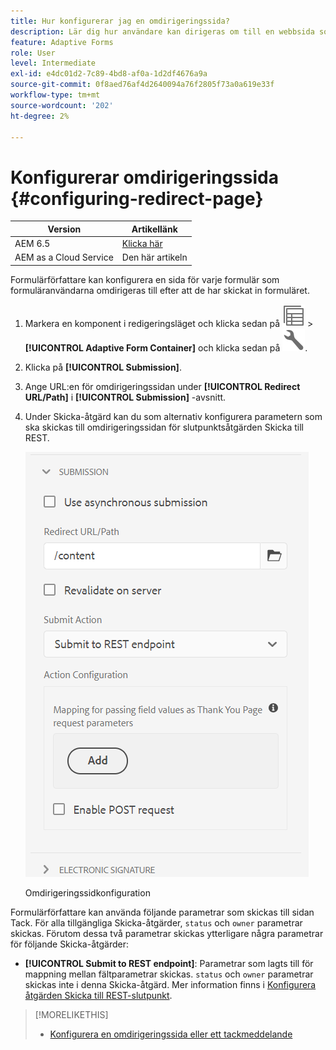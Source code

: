 ```yaml
---
title: Hur konfigurerar jag en omdirigeringssida?
description: Lär dig hur användare kan dirigeras om till en webbsida som formulärförfattare kan konfigurera när de skapar formuläret.
feature: Adaptive Forms
role: User
level: Intermediate
exl-id: e4dc01d2-7c89-4bd8-af0a-1d2df4676a9a
source-git-commit: 0f8aed76af4d2640094a76f2805f73a0a619e33f
workflow-type: tm+mt
source-wordcount: '202'
ht-degree: 2%

---
```


# Konfigurerar omdirigeringssida {#configuring-redirect-page}

| Version | Artikellänk |
| -------- | ---------------------------- |
| AEM 6.5 | [Klicka här](https://experienceleague.adobe.com/docs/experience-manager-65/forms/adaptive-forms-basic-authoring/configuring-redirect-page.html) |
| AEM as a Cloud Service | Den här artikeln |

Formulärförfattare kan konfigurera en sida för varje formulär som formuläranvändarna omdirigeras till efter att de har skickat in formuläret.

1. Markera en komponent i redigeringsläget och klicka sedan på ![fältnivå](assets/select_parent_icon.svg) > **[!UICONTROL Adaptive Form Container]** och klicka sedan på ![cmppr](assets/configure-icon.svg).

1. Klicka på **[!UICONTROL Submission]**.

1. Ange URL:en för omdirigeringssidan under **[!UICONTROL Redirect URL/Path]** i **[!UICONTROL Submission]** -avsnitt.
1. Under Skicka-åtgärd kan du som alternativ konfigurera parametern som ska skickas till omdirigeringssidan för slutpunktsåtgärden Skicka till REST.

   ![Omdirigeringssidkonfiguration](assets/redirect-url.png)

   Omdirigeringssidkonfiguration

Formulärförfattare kan använda följande parametrar som skickas till sidan Tack. För alla tillgängliga Skicka-åtgärder, `status` och `owner` parametrar skickas. Förutom dessa två parametrar skickas ytterligare några parametrar för följande Skicka-åtgärder:

* **[!UICONTROL Submit to REST endpoint]**: Parametrar som lagts till för mappning mellan fältparametrar skickas. `status` och `owner` parametrar skickas inte i denna Skicka-åtgärd. Mer information finns i [Konfigurera åtgärden Skicka till REST-slutpunkt](configuring-submit-actions.md).

>[!MORELIKETHIS]
>
>* [Konfigurera en omdirigeringssida eller ett tackmeddelande](/help/forms/configure-redirect-page-or-thank-you-message.md)
